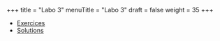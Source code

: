 +++
title = "Labo 3"
menuTitle = "Labo 3"
draft = false
weight = 35
+++

* [Exercices](/INF1035/laboratoires/labo3/labo3.pdf)
* [Solutions](/INF1035/laboratoires/labo3/labo3.py)